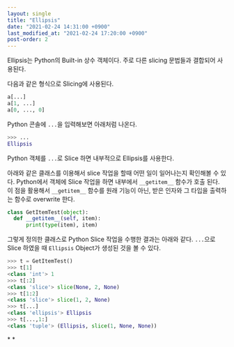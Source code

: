 ```yaml
---
layout: single
title: "Ellipsis"
date: "2021-02-24 14:31:00 +0900"
last_modified_at: "2021-02-24 17:20:00 +0900"
post-order: 2
---
```

Ellipsis는 Python의 Built-in 상수 객체이다. 주로 다른 slicing 문법들과 결합되어 사용된다.

다음과 같은 형식으로 Slicing에 사용된다.

```python
a[...]
a[1, ...]
a[0, ..., 0]
```

Python 콘솔에 `...`을 입력해보면 아래처럼 나온다.

```python
>>> ...
Ellipsis
```

Python 객체를 `...`로 Slice 하면 내부적으로 Ellipsis를 사용한다.

아래와 같은 클래스를 이용해서 slice 작업을 할때 어떤 일이 일어나는지 확인해볼 수 있다.
Python에서 객체에 Slice 작업을 하면 내부에서 `__getitem__` 함수가 호출 된다.
이 점을 활용해서 `__getitem__` 함수를 원래 기능이 아닌, 받은 인자와 그 타입을 출력하는 함수로 overwrite 한다.

```python
class GetItemTest(object):
  def __getitem__(self, item):
      print(type(item), item)
```

그렇게 정의한 클래스로 Python Slice 작업을 수행한 결과는 아래와 같다.
`...`으로 Slice 하였을 때 `Ellipsis` Object가 생성된 것을 볼 수 있다.

```python
>>> t = GetItemTest()
>>> t[1]
<class 'int'> 1
>>> t[:2]
<class 'slice'> slice(None, 2, None)
>>> t[1:2]
<class 'slice'> slice(1, 2, None)
>>> t[...]
<class 'ellipsis'> Ellipsis
>>> t[...,1:]
<class 'tuple'> (Ellipsis, slice(1, None, None))
```

<div class="md-reference" markdown="1">
* <https://docs.python.org/3/library/constants.html?highlight=ellipsis#Ellipsis>
* <https://stackoverflow.com/questions/752602/slicing-in-python-expressions-documentation>
</div>
